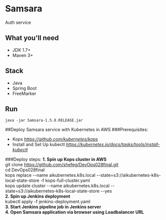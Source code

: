 # Samsara

Auth service

## What you'll need
- JDK 1.7+
- Maven 3+

## Stack
- Java
- Spring Boot
- FreeMarker

## Run
`java -jar Samsara-1.5.8.RELEASE.jar`

##Deploy Samsara service with Kubernetes in AWS
###Prerequisites:
- Kops _https://github.com/kubernetes/kops_
- Install and Set Up kubectl _https://kubernetes.io/docs/tasks/tools/install-kubectl_

###Deploy steps:
**1. Spin up Kops cluster in AWS** \
git clone https://github.com/shefeg/DevOps028final.git \
cd DevOps028final \
kops replace --name aikubernetes.k8s.local --state=s3://aikubernetes-k8s-local-state-store -f kops-full-cluster.yaml \
kops update cluster --name aikubernetes.k8s.local --state=s3://aikubernetes-k8s-local-state-store --yes \
**2. Spin up Jenkins deployment** \
kubectl apply -f jenkins-deployment.yaml \
**3. Start Jenkins pipeline job in Jenkins server** \
**4. Open Samsara application via browser using Loadbalancer URL**